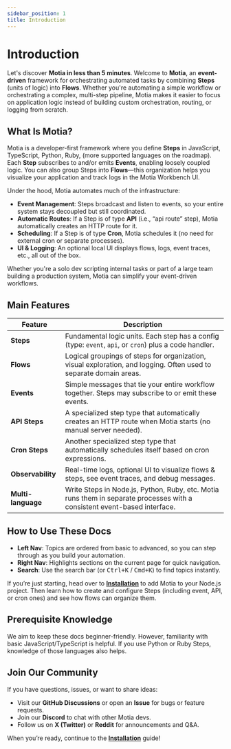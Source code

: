 ```yaml
---
sidebar_position: 1
title: Introduction
---
```


# Introduction

Let's discover **Motia in less than 5 minutes**. Welcome to **Motia**, an **event-driven** framework for orchestrating automated tasks by combining **Steps** (units of logic) into **Flows**. Whether you're automating a simple workflow or orchestrating a complex, multi-step pipeline, Motia makes it easier to focus on application logic instead of building custom orchestration, routing, or logging from scratch.

## What Is Motia?

Motia is a developer-first framework where you define **Steps** in JavaScript, TypeScript, Python, Ruby, (more supported languages on the roadmap). Each **Step** subscribes to and/or emits **Events**, enabling loosely coupled logic. You can also group Steps into **Flows**—this organization helps you visualize your application and track logs in the Motia Workbench UI.

Under the hood, Motia automates much of the infrastructure:

- **Event Management**: Steps broadcast and listen to events, so your entire system stays decoupled but still coordinated.
- **Automatic Routes**: If a Step is of type **API** (i.e., “api route” step), Motia automatically creates an HTTP route for it.
- **Scheduling**: If a Step is of type **Cron**, Motia schedules it (no need for external cron or separate processes).
- **UI & Logging**: An optional local UI displays flows, logs, event traces, etc., all out of the box.

Whether you're a solo dev scripting internal tasks or part of a large team building a production system, Motia can simplify your event-driven workflows.

## Main Features

| Feature            | Description                                                                                                               |
| ------------------ | ------------------------------------------------------------------------------------------------------------------------- |
| **Steps**          | Fundamental logic units. Each step has a config (type: `event`, `api`, or `cron`) plus a code handler.                    |
| **Flows**          | Logical groupings of steps for organization, visual exploration, and logging. Often used to separate domain areas.        |
| **Events**         | Simple messages that tie your entire workflow together. Steps may subscribe to or emit these events.                      |
| **API Steps**      | A specialized step type that automatically creates an HTTP route when Motia starts (no manual server needed).             |
| **Cron Steps**     | Another specialized step type that automatically schedules itself based on cron expressions.                              |
| **Observability**  | Real-time logs, optional UI to visualize flows & steps, see event traces, and debug messages.                             |
| **Multi-language** | Write Steps in Node.js, Python, Ruby, etc. Motia runs them in separate processes with a consistent event-based interface. |

## How to Use These Docs

- **Left Nav**: Topics are ordered from basic to advanced, so you can step through as you build your automation.
- **Right Nav**: Highlights sections on the current page for quick navigation.
- **Search**: Use the search bar (or <kbd>Ctrl+K</kbd> / <kbd>Cmd+K</kbd>) to find topics instantly.

If you’re just starting, head over to [**Installation**](./installation.md) to add Motia to your Node.js project. Then learn how to create and configure Steps (including event, API, or cron ones) and see how flows can organize them.

## Prerequisite Knowledge

We aim to keep these docs beginner-friendly. However, familiarity with basic JavaScript/TypeScript is helpful. If you use Python or Ruby Steps, knowledge of those languages also helps.

## Join Our Community

If you have questions, issues, or want to share ideas:

- Visit our **GitHub Discussions** or open an **Issue** for bugs or feature requests.
- Join our **Discord** to chat with other Motia devs.
- Follow us on **X (Twitter)** or **Reddit** for announcements and Q&A.

When you’re ready, continue to the [**Installation**](./installation.md) guide!
